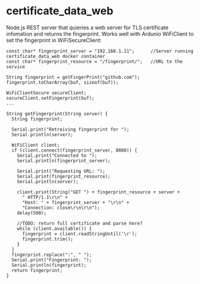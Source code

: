 # certificate_data_web
Node.js REST server that quieries a web server for TLS certificate infomation and returns the fingerprint.  Works well with Ardunio WiFiClient to set the fingerprint in WiFiSecureClient:

```
const char* fingerprint_server = "192.168.1.11";      //Server running certificate_data_web docker container
const char* fingerprint_resource = "/fingerprint/";   //URL to the service

String fingerprint = getFingerPrint("github.com");
fingerprint.toCharArray(buf, sizeof(buf));
   
WiFiClientSecure secureClient;
secureClient.setFingerprint(buf);
...
```

```
String getFingerprint(String server) {
  String fingerprint;
  
  Serial.print("Retreiving fingerprint for ");
  Serial.println(server);
  
  WiFiClient client;
  if (client.connect(fingerprint_server, 8080)) {
    Serial.print("Connected to ");
    Serial.println(fingerprint_server);

    Serial.print("Requesting URL: ");
    Serial.print(fingerprint_resource);
    Serial.println(server);
    
    client.print(String("GET ") + fingerprint_resource + server +
      " HTTP/1.1\r\n" +
      "Host: " + fingerprint_server + "\r\n" + 
      "Connection: close\r\n\r\n");
    delay(500);

    //TODO: return full certificate and parse here?
    while (client.available()) {
      fingerprint = client.readStringUntil('\r');     
      fingerprint.trim();
    }
  }
  fingerprint.replace(":", " ");
  Serial.print("Fingerprint: ");
  Serial.println(fingerprint);
  return fingerprint;
}
```
